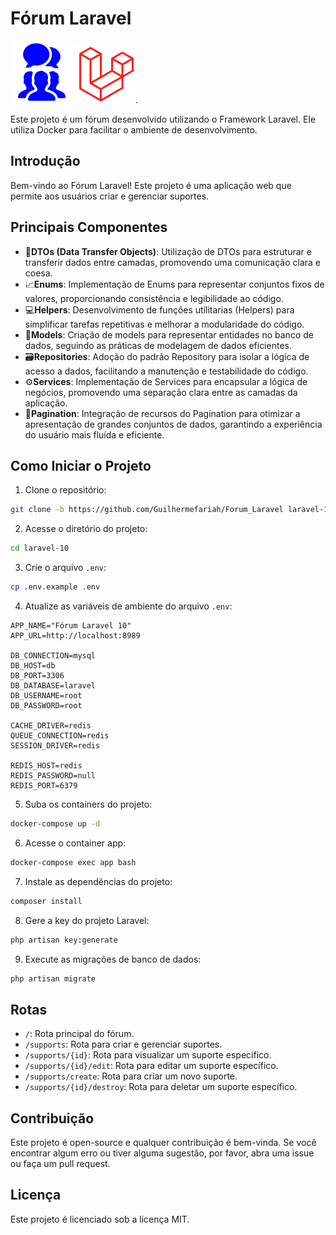 # Fórum Laravel

![Texto Alternativo](/img/forum.png)  ![Texto Alternativo](/img/laravel.png). 

Este projeto é um fórum desenvolvido utilizando o Framework Laravel. Ele utiliza Docker para facilitar o ambiente de desenvolvimento.

## Introdução

Bem-vindo ao Fórum Laravel! Este projeto é uma aplicação web que permite aos usuários criar e gerenciar suportes.

## Principais Componentes

* 🧱**DTOs (Data Transfer Objects)**: Utilização de DTOs para estruturar e transferir dados entre camadas, promovendo uma comunicação clara e coesa.
* 📈**Enums**: Implementação de Enums para representar conjuntos fixos de valores, proporcionando consistência e legibilidade ao código.
* 💻**Helpers**: Desenvolvimento de funções utílitarias (Helpers) para simplificar tarefas repetitivas e melhorar a modularidade do código.
* 🎲**Models**: Criação de models para representar entidades no banco de dados, seguindo as práticas de modelagem de dados eficientes.
* 🗃️**Repositories**: Adoção do padrão Repository para isolar a lógica de acesso a dados, facilitando a manutenção e testabilidade do código.
* ⚙️**Services**: Implementação de Services para encapsular a lógica de negócios, promovendo uma separação clara entre as camadas da aplicação.
* 📃**Pagination**: Integração de recursos do Pagination para otimizar a apresentação de grandes conjuntos de dados, garantindo a experiência do usuário mais fluída e eficiente.

## Como Iniciar o Projeto

1. Clone o repositório:
```sh
git clone -b https://github.com/Guilhermefariah/Forum_Laravel laravel-10
```
2. Acesse o diretório do projeto:
```sh
cd laravel-10
```
3. Crie o arquivo `.env`:
```sh
cp .env.example .env
```
4. Atualize as variáveis de ambiente do arquivo `.env`:
```dosini
APP_NAME="Fórum Laravel 10"
APP_URL=http://localhost:8989

DB_CONNECTION=mysql
DB_HOST=db
DB_PORT=3306
DB_DATABASE=laravel
DB_USERNAME=root
DB_PASSWORD=root

CACHE_DRIVER=redis
QUEUE_CONNECTION=redis
SESSION_DRIVER=redis

REDIS_HOST=redis
REDIS_PASSWORD=null
REDIS_PORT=6379
```
5. Suba os containers do projeto:
```sh
docker-compose up -d
```
6. Acesse o container app:
```sh
docker-compose exec app bash
```
7. Instale as dependências do projeto:
```sh
composer install
```
8. Gere a key do projeto Laravel:
```sh
php artisan key:generate
```
9. Execute as migrações de banco de dados:
```sh
php artisan migrate
```

## Rotas

* `/`: Rota principal do fórum.
* `/supports`: Rota para criar e gerenciar suportes.
* `/supports/{id}`: Rota para visualizar um suporte específico.
* `/supports/{id}/edit`: Rota para editar um suporte específico.
* `/supports/create`: Rota para criar um novo suporte.
* `/supports/{id}/destroy`: Rota para deletar um suporte específico.

## Contribuição

Este projeto é open-source e qualquer contribuição é bem-vinda. Se você encontrar algum erro ou tiver alguma sugestão, por favor, abra uma issue ou faça um pull request.

## Licença

Este projeto é licenciado sob a licença MIT.
